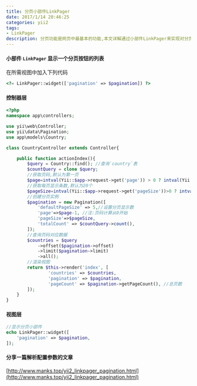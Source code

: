 ```yaml
---
title: 分页小部件LinkPager
date: 2017/1/14 20:46:25
categories: yii2
tags: 
- LinkPager
description: 分页功能是网页中最基本的功能,本文详解通过小部件LinkPager来实现对分页的显示与控制
---
```

#### 小部件 `LinkPager` 显示一个分页按钮的列表
在所需视图中加入下列代码
```php
<?= LinkPager::widget(['pagination' => $pagination]) ?>
```

#### 控制器层
```php
<?php
namespace app\controllers;

use yii\web\Controller;
use yii\data\Pagination;
use app\models\Country;

class CountryController extends Controller{

	public function actionIndex(){
		$query = Country::find(); //查询`country`表
		$countQuery = clone $query;
		//获取页码,默认为第一页
		$page=intval(Yii::$app->request->get('page')) > 0 ? intval(Yii::$app->request->get('page')) : 1;
		//获取每页显示条数,默认为20个
		$pageSize=intval(Yii::$app->request->get('pageSize'))>0 ? intval(Yii::$app->request->get('pageSize')) : 20;
		//创建分页实例
		$pagination = new Pagination([
			'defaultPageSize' => 5,//设置分页显示数
			'page'=>$page-1, //注:页码计算从0开始
			'pageSize'=>$pageSize,
			'totalCount' => $countQuery->count(),
		]);
		//查询页码对应数据
		$countries = $query
			->offset($pagination->offset)
			->limit($pagination->limit)
			->all();
		//渲染视图
		return $this->render('index', [
				'countries' => $countries,
				'pagination' => $pagination,
				'pageCount' => $pagination->getPageCount(), //总页数
		]);
	}
}
```
#### 视图层
```php
//显示分页小部件
echo LinkPager::widget([
	'pagination' => $pagination,
]);
```

#### 分享一篇解析配置参数的文章
[http://www.manks.top/yii2_linkpager_pagination.html](http://www.manks.top/yii2_linkpager_pagination.html)







